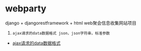 # webparty
django + djangorestframework + html  web聚会信息收集网站项目

1. `ajax请求的data数据格式 json，json字符串，标准参数`
* [ajax请求的data数据格式](https://blog.csdn.net/qq_38180363/article/details/82177712)
